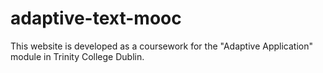 # adaptive-text-mooc
This website is developed as a coursework for the "Adaptive Application" module in Trinity College Dublin.
